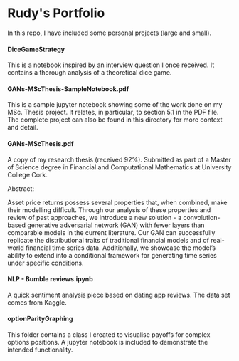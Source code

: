 # Rudy's Portfolio

In this repo, I have included some personal projects (large and small).

#### DiceGameStrategy

This is a notebook inspired by an interview question I once received. It contains a thorough analysis of a theoretical dice game.

#### GANs-MScThesis-SampleNotebook.pdf

This is a sample jupyter notebook showing some of the work done on my MSc. Thesis project. It relates, in particular, to section 5.1 in the PDF file. The complete project can also be found in this directory for more context and detail.

#### GANs-MScThesis.pdf

A copy of my research thesis (received 92%). Submitted as part of a Master of Science degree in Financial and Computational Mathematics at University College Cork. 

Abstract:

Asset price returns possess several properties that, when combined, make their modelling difficult.
Through our analysis of these properties and review of past approaches, we introduce a new solution - a
convolution-based generative adversarial network (GAN) with fewer layers than comparable models in the
current literature. Our GAN can successfully replicate the distributional traits of traditional financial
models and of real-world financial time series data. Additionally, we showcase the model’s ability to
extend into a conditional framework for generating time series under specific conditions.

#### NLP - Bumble reviews.ipynb

A quick sentiment analysis piece based on dating app reviews. The data set comes from Kaggle.

#### optionParityGraphing

This folder contains a class I created to visualise payoffs for complex options positions. A jupyter notebook is included to demonstrate the intended functionality.
